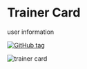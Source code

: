 # Trainer Card
user information

[![GitHub tag](https://img.shields.io/github/tag/pokemon-club/trainer-card.svg?style=flat-square)]()

![trainer card](http://pokecharms.com/data/trainercardmaker/card/card.png?20111202)
